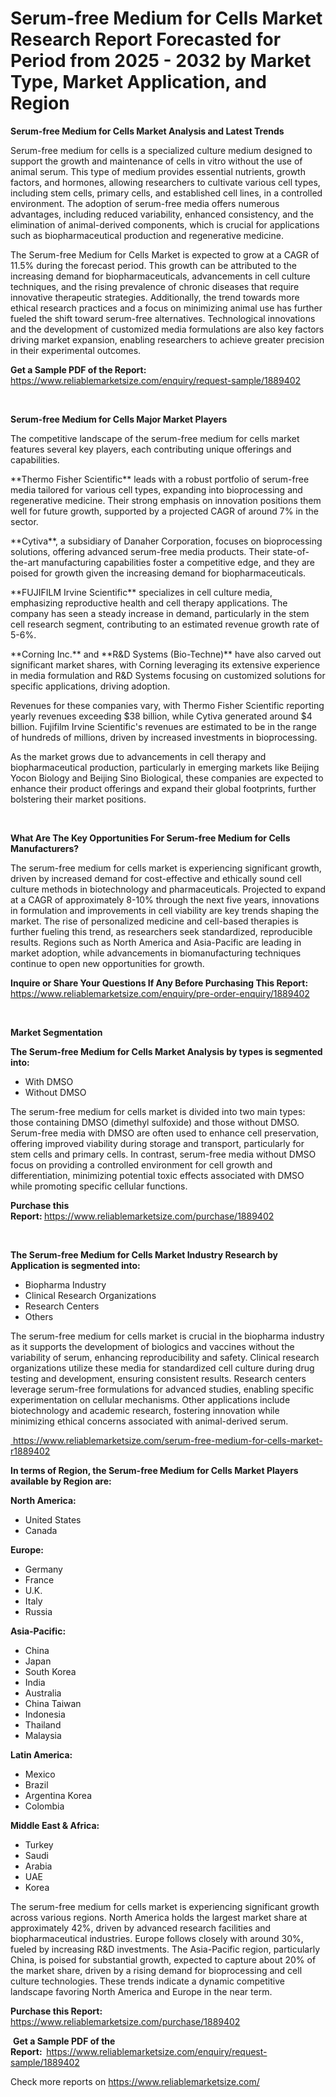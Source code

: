 <p><h1>Serum-free Medium for Cells Market Research Report Forecasted for Period from 2025 -  2032 by Market Type, Market Application, and Region</h1></p><p><strong>Serum-free Medium for Cells Market Analysis and Latest Trends</strong></p>
<p><p>Serum-free medium for cells is a specialized culture medium designed to support the growth and maintenance of cells in vitro without the use of animal serum. This type of medium provides essential nutrients, growth factors, and hormones, allowing researchers to cultivate various cell types, including stem cells, primary cells, and established cell lines, in a controlled environment. The adoption of serum-free media offers numerous advantages, including reduced variability, enhanced consistency, and the elimination of animal-derived components, which is crucial for applications such as biopharmaceutical production and regenerative medicine.</p><p>The Serum-free Medium for Cells Market is expected to grow at a CAGR of 11.5% during the forecast period. This growth can be attributed to the increasing demand for biopharmaceuticals, advancements in cell culture techniques, and the rising prevalence of chronic diseases that require innovative therapeutic strategies. Additionally, the trend towards more ethical research practices and a focus on minimizing animal use has further fueled the shift toward serum-free alternatives. Technological innovations and the development of customized media formulations are also key factors driving market expansion, enabling researchers to achieve greater precision in their experimental outcomes.</p></p>
<p><strong>Get a Sample PDF of the Report:&nbsp;</strong> <a href="https://www.reliablemarketsize.com/enquiry/request-sample/1889402?utm_campaign=2753&utm_medium=2&utm_source=Github&utm_content=ia&utm_term=28032025&utm_id=serum-free-medium-for-cells">https://www.reliablemarketsize.com/enquiry/request-sample/1889402</a></p>
<p>&nbsp;</p>
<p><strong>Serum-free Medium for Cells Major Market Players</strong></p>
<p><p>The competitive landscape of the serum-free medium for cells market features several key players, each contributing unique offerings and capabilities. </p><p>**Thermo Fisher Scientific** leads with a robust portfolio of serum-free media tailored for various cell types, expanding into bioprocessing and regenerative medicine. Their strong emphasis on innovation positions them well for future growth, supported by a projected CAGR of around 7% in the sector.</p><p>**Cytiva**, a subsidiary of Danaher Corporation, focuses on bioprocessing solutions, offering advanced serum-free media products. Their state-of-the-art manufacturing capabilities foster a competitive edge, and they are poised for growth given the increasing demand for biopharmaceuticals.</p><p>**FUJIFILM Irvine Scientific** specializes in cell culture media, emphasizing reproductive health and cell therapy applications. The company has seen a steady increase in demand, particularly in the stem cell research segment, contributing to an estimated revenue growth rate of 5-6%.</p><p>**Corning Inc.** and **R&D Systems (Bio-Techne)** have also carved out significant market shares, with Corning leveraging its extensive experience in media formulation and R&D Systems focusing on customized solutions for specific applications, driving adoption.</p><p>Revenues for these companies vary, with Thermo Fisher Scientific reporting yearly revenues exceeding $38 billion, while Cytiva generated around $4 billion. Fujifilm Irvine Scientific's revenues are estimated to be in the range of hundreds of millions, driven by increased investments in bioprocessing.</p><p>As the market grows due to advancements in cell therapy and biopharmaceutical production, particularly in emerging markets like Beijing Yocon Biology and Beijing Sino Biological, these companies are expected to enhance their product offerings and expand their global footprints, further bolstering their market positions.</p></p>
<p>&nbsp;</p>
<p><strong>What Are The Key Opportunities For Serum-free Medium for Cells Manufacturers?</strong></p>
<p><p>The serum-free medium for cells market is experiencing significant growth, driven by increased demand for cost-effective and ethically sound cell culture methods in biotechnology and pharmaceuticals. Projected to expand at a CAGR of approximately 8-10% through the next five years, innovations in formulation and improvements in cell viability are key trends shaping the market. The rise of personalized medicine and cell-based therapies is further fueling this trend, as researchers seek standardized, reproducible results. Regions such as North America and Asia-Pacific are leading in market adoption, while advancements in biomanufacturing techniques continue to open new opportunities for growth.</p></p>
<p><strong>Inquire or Share Your Questions If Any Before Purchasing This Report:</strong> <a href="https://www.reliablemarketsize.com/enquiry/pre-order-enquiry/1889402?utm_campaign=2753&utm_medium=2&utm_source=Github&utm_content=ia&utm_term=28032025&utm_id=serum-free-medium-for-cells">https://www.reliablemarketsize.com/enquiry/pre-order-enquiry/1889402</a></p>
<p>&nbsp;</p>
<p><strong>Market Segmentation</strong></p>
<p><strong>The Serum-free Medium for Cells Market Analysis by types is segmented into:</strong></p>
<p><ul><li>With DMSO</li><li>Without DMSO</li></ul></p>
<p><p>The serum-free medium for cells market is divided into two main types: those containing DMSO (dimethyl sulfoxide) and those without DMSO. Serum-free media with DMSO are often used to enhance cell preservation, offering improved viability during storage and transport, particularly for stem cells and primary cells. In contrast, serum-free media without DMSO focus on providing a controlled environment for cell growth and differentiation, minimizing potential toxic effects associated with DMSO while promoting specific cellular functions.</p></p>
<p><strong>Purchase this Report:&nbsp;</strong><a href="https://www.reliablemarketsize.com/purchase/1889402?utm_campaign=2753&utm_medium=2&utm_source=Github&utm_content=ia&utm_term=28032025&utm_id=serum-free-medium-for-cells">https://www.reliablemarketsize.com/purchase/1889402</a></p>
<p>&nbsp;</p>
<p><strong>The Serum-free Medium for Cells Market Industry Research by Application is segmented into:</strong></p>
<p><ul><li>Biopharma Industry</li><li>Clinical Research Organizations</li><li>Research Centers</li><li>Others</li></ul></p>
<p><p>The serum-free medium for cells market is crucial in the biopharma industry as it supports the development of biologics and vaccines without the variability of serum, enhancing reproducibility and safety. Clinical research organizations utilize these media for standardized cell culture during drug testing and development, ensuring consistent results. Research centers leverage serum-free formulations for advanced studies, enabling specific experimentation on cellular mechanisms. Other applications include biotechnology and academic research, fostering innovation while minimizing ethical concerns associated with animal-derived serum.</p></p>
<p><a href="https://www.reliablemarketsize.com/serum-free-medium-for-cells-market-r1889402?utm_campaign=2753&utm_medium=2&utm_source=Github&utm_content=ia&utm_term=28032025&utm_id=serum-free-medium-for-cells">&nbsp;https://www.reliablemarketsize.com/serum-free-medium-for-cells-market-r1889402</a></p>
<p><strong>In terms of Region, the Serum-free Medium for Cells Market Players available by Region are:</strong></p>
<p>
    <p> <strong> North America: </strong>
        <ul>
            <li>United States</li>
            <li>Canada</li>
        </ul>
        </p> 
    <p> <strong> Europe: </strong>
        <ul>
            <li>Germany</li>
            <li>France</li>
            <li>U.K.</li>
            <li>Italy</li>
            <li>Russia</li>
        </ul>
        </p> 
    <p> <strong> Asia-Pacific: </strong>
        <ul>
            <li>China</li>
            <li>Japan</li>
            <li>South Korea</li>
            <li>India</li>
            <li>Australia</li>
            <li>China Taiwan</li>
            <li>Indonesia</li>
            <li>Thailand</li>
            <li>Malaysia</li>
        </ul>
        </p> 
    <p> <strong> Latin America: </strong>
        <ul>
            <li>Mexico</li>
            <li>Brazil</li>
            <li>Argentina Korea</li>
            <li>Colombia</li>
        </ul>
        </p> 
    <p> <strong> Middle East & Africa: </strong>
        <ul>
            <li>Turkey</li>
            <li>Saudi</li>
            <li>Arabia</li>
            <li>UAE</li>
            <li>Korea</li>
        </ul>
    </p>
    </p>
<p><p>The serum-free medium for cells market is experiencing significant growth across various regions. North America holds the largest market share at approximately 42%, driven by advanced research facilities and biopharmaceutical industries. Europe follows closely with around 30%, fueled by increasing R&D investments. The Asia-Pacific region, particularly China, is poised for substantial growth, expected to capture about 20% of the market share, driven by a rising demand for bioprocessing and cell culture technologies. These trends indicate a dynamic competitive landscape favoring North America and Europe in the near term.</p></p>
<p><strong>Purchase this Report: </strong><a href="https://www.reliablemarketsize.com/purchase/1889402?utm_campaign=2753&utm_medium=2&utm_source=Github&utm_content=ia&utm_term=28032025&utm_id=serum-free-medium-for-cells">https://www.reliablemarketsize.com/purchase/1889402</a></p>
<p>&nbsp;<strong>Get a Sample PDF of the Report:&nbsp;&nbsp;</strong><a href="https://www.reliablemarketsize.com/enquiry/request-sample/1889402?utm_campaign=2753&utm_medium=2&utm_source=Github&utm_content=ia&utm_term=28032025&utm_id=serum-free-medium-for-cells">https://www.reliablemarketsize.com/enquiry/request-sample/1889402</a></p>
<p><strong></strong></p>
<p>Check more reports on <a href="https://www.reliablemarketsize.com/?utm_campaign=2753&utm_medium=2&utm_source=Github&utm_content=ia&utm_term=28032025&utm_id=serum-free-medium-for-cells">https://www.reliablemarketsize.com/</a></p>